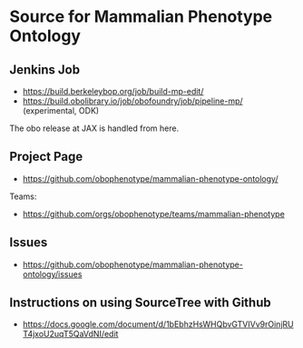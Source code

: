 # Source for Mammalian Phenotype Ontology

## Jenkins Job

 * https://build.berkeleybop.org/job/build-mp-edit/
 * https://build.obolibrary.io/job/obofoundry/job/pipeline-mp/ (experimental, ODK)

The obo release at JAX is handled from here.

## Project Page

 * https://github.com/obophenotype/mammalian-phenotype-ontology/

Teams:

 * https://github.com/orgs/obophenotype/teams/mammalian-phenotype

## Issues

 * https://github.com/obophenotype/mammalian-phenotype-ontology/issues

## Instructions on using SourceTree with Github
 
 * https://docs.google.com/document/d/1bEbhzHsWHQbvGTVIVv9rOinjRUT4jxoU2uqT5QaVdNI/edit



